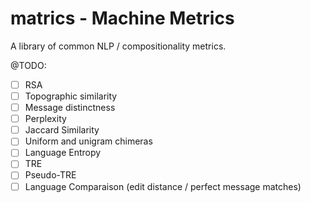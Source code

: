 # matrics - Machine Metrics

A library of common NLP / compositionality metrics.


@TODO: 

- [ ] RSA
- [ ] Topographic similarity
- [ ] Message distinctness
- [ ] Perplexity
- [ ] Jaccard Similarity
- [ ] Uniform and unigram chimeras
- [ ] Language Entropy
- [ ] TRE
- [ ] Pseudo-TRE
- [ ] Language Comparaison (edit distance / perfect message matches)
